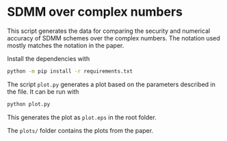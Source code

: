 # SDMM over complex numbers

This script generates the data for comparing the security and numerical accuracy of SDMM schemes over the complex numbers. The notation used mostly matches the notation in the paper.

Install the dependencies with

```bash
python -m pip install -r requirements.txt
```

The script `plot.py` generates a plot based on the parameters described in the file. It can be run with

```bash
python plot.py
```

This generates the plot as `plot.eps` in the root folder.

The `plots/` folder contains the plots from the paper.



